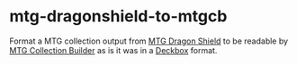 # mtg-dragonshield-to-mtgcb

Format a MTG collection output from [MTG Dragon Shield](https://mtg.dragonshield.com/) to be readable by [MTG Collection Builder](https://mtgcollectionbuilder.com/) as is it was in a [Deckbox](https://deckbox.org/) format.
